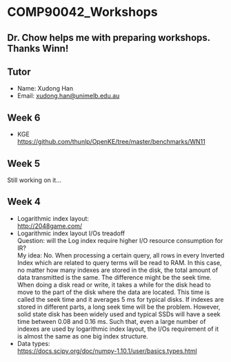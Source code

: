 # COMP90042_Workshops

## Dr. Chow helps me with preparing workshops. Thanks Winn!

## Tutor
- Name: Xudong Han
- Email: xudong.han@unimelb.edu.au

## Week 6
- KGE <br>
	https://github.com/thunlp/OpenKE/tree/master/benchmarks/WN11

## Week 5
Still working on it...

## Week 4
- Logarithmic index layout: <br>
	http://2048game.com/
- Logarithmic index layout I/Os treadoff <br>
Question: will the Log index require higher I/O resource consumption for IR?<br>
My idea: No. When processing a certain query, all rows in every Inverted Index which are related to query terms will be read to RAM. In this case, no matter how many indexes are stored in the disk, the total amount of data transmitted is the same. The difference might be the seek time. When doing a disk read or write, it takes a while for the disk head to move to the part of the disk where the data are located. This time is called the seek time and it averages 5 ms for typical disks. If indexes are stored in different parts, a long seek time will be the problem. However, solid state disk has been widely used and typical SSDs will have a seek time between 0.08 and 0.16 ms. Such that, even a large number of indexes are used by logarithmic index layout, the I/Os requirement of it is almost the same as one big index structure.
- Data types:<br>
	https://docs.scipy.org/doc/numpy-1.10.1/user/basics.types.html
